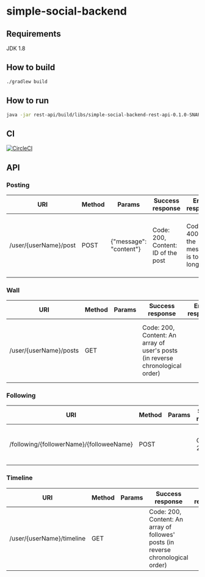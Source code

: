 # simple-social-backend

## Requirements
JDK 1.8

## How to build
```bash
./gradlew build
```

## How to run
```bash
java -jar rest-api/build/libs/simple-social-backend-rest-api-0.1.0-SNAPSHOT.jar 
```

## CI
[![CircleCI](https://circleci.com/gh/Hoobie/simple-social-backend.svg?style=svg)](https://circleci.com/gh/Hoobie/simple-social-backend)

## API

### Posting

|URI|Method|Params|Success response|Error response|Notes|
|---|---|---|---|---|---|
|/user/{userName}/post|POST|{"message": "content"}|Code: 200, Content: ID of the post|Code: 400 - if the message is too long|Creates a post and a user (if does not exist). The Content-Type: application/json header is required!|

### Wall

|URI|Method|Params|Success response|Error response|Notes|
|---|---|---|---|---|---|
|/user/{userName}/posts|GET||Code: 200, Content: An array of user's posts (in reverse chronological order)||Returns an empty array if a user does not exist|


### Following

|URI|Method|Params|Success response|Error response|Notes|
|---|---|---|---|---|---|
|/following/{followerName}/{followeeName}|POST||Code: 200|Code: 400 - if a user does not exist|Creates a follow relationship|

### Timeline

|URI|Method|Params|Success response|Error response|Notes|
|---|---|---|---|---|---|
|/user/{userName}/timeline|GET||Code: 200, Content: An array of followes' posts (in reverse chronological order)||Returns an empty array if a user does not exist|
